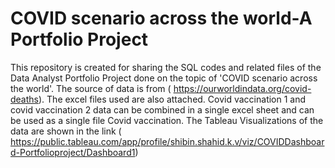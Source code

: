 # COVID scenario across the world-A Portfolio Project

This repository is created for sharing the SQL codes and related files of the Data Analyst Portfolio Project done on the topic of 'COVID scenario across the world'.
The source of data is from ( https://ourworldindata.org/covid-deaths). The excel files used are also attached. 
Covid vaccination 1 and covid vaccination 2 data can be combined in a single excel sheet and can be used as a single file Covid vaccination.
The Tableau Visualizations of the data are shown in the link ( https://public.tableau.com/app/profile/shibin.shahid.k.v/viz/COVIDDashboard-Portfolioproject/Dashboard1)
